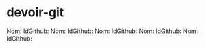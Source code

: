 # devoir-git
Nom:                 IdGithub:
Nom:                 IdGithub:
Nom:                 IdGithub:
Nom:                 IdGithub:
Nom:                 IdGithub:
